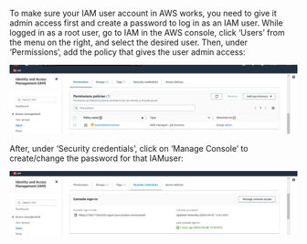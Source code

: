 To make sure your IAM user account in AWS works, you need to give it
admin access first and create a password to log in as an IAM user.
While logged in as a root user, go to IAM in the AWS console, click
‘Users’ from the menu on the right, and select the desired user.
Then, under ‘Permissions’, add the policy that gives the user admin access:

![image1](https://github.com/giliev560/networking/blob/main/images/1.png)

After, under ‘Security credentials’, click on ‘Manage Console’ to
create/change the password for that IAMuser:

![image2](https://github.com/giliev560/networking/blob/main/images/2.png)






